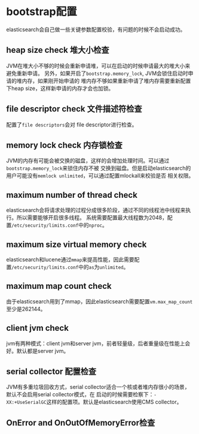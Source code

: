 # bootstrap配置

elasticsearch会自己做一些关键参数配置校验，有问题的时候不会启动成功。

## heap size check 堆大小检查

JVM在堆大小不够的时候会重新申请堆，可以在启动的时候申请最大的堆大小来避免重新申请。
另外，如果开启了`bootstrap.memory_lock`, JVM会锁住启动时申请的堆内存，如果刚开始申请的
堆内存不够如果重新申请了堆内存需要重新配置下heap size，这样新申请的内存才会也加锁。

## file descriptor check 文件描述符检查

配置了`file descriptors`会对 file descriptor进行检查。

## memory lock check 内存锁检查

JVM的内存有可能会被交换的磁盘，这样的会增加处理时间。可以通过`bootstrap.memory_lock`来锁住内存不被
交换到磁盘。但是启动elasticsearch的用户可能没有`memlock unlimited`，可以通过配置mlockall来校验是否
相关权限。

## maximum number of thread check

elasticsearch会将请求处理的过程分成很多阶段，通过不同的线程池中线程来执行。所以需要能够开启很多线程。
系统需要配置最大线程数为2048，配置`/etc/security/limits.conf`中的`nproc`。

## maximum size virtual memory check

elasticsearch和lucene通过`mmap`来提高性能，因此需要配置`/etc/security/limits.conf`中的`as`为`unlimited`。

## maximum map count check

由于elasticsearch用到了mmap，因此elasticsearch需要配置`vm.max_map_count`至少是262144。

## client jvm check

jvm有两种模式：client jvm和server jvm，前者轻量级，后者重量级在性能上会好。默认都是server jvm。

## serial collector 配置检查

JVM有多重垃圾回收方式，serial collector适合一个核或者堆内存很小的场景，默认不会启用serial collector模式，在
启动的时候需要检察下：`-XX:+UseSerialGC`这样的配置项。默认是elasticsearch使用CMS collector。

## OnError and OnOutOfMemoryError检查


